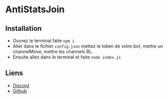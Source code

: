# AntiStatsJoin

## Installation

* Ouvrez le terminal faite `npm i`
* Aller dans le fichier `config.json` mettez le token de votre bot, mettre un channelMove, mettre les channels BL.
* Ensuite allez dans le terminal et faite `node index.js`

## Liens

*   [Discord](https://discord.gg/)
*   [Github](https://github.com/Wesleeey)

